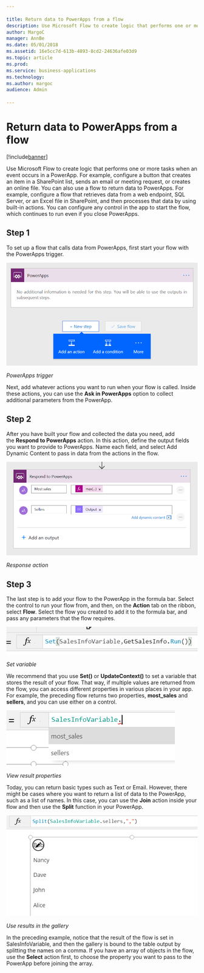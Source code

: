 ```yaml
---

title: Return data to PowerApps from a flow
description: Use Microsoft Flow to create logic that performs one or more tasks when an event occurs in a PowerApp.
author: MargoC
manager: AnnBe
ms.date: 05/01/2018
ms.assetid: 16e5cc7d-613b-4893-8cd2-24636afe03d9
ms.topic: article
ms.prod: 
ms.service: business-applications
ms.technology: 
ms.author: margoc
audience: Admin

---
```

#  Return data to PowerApps from a flow




[!include[banner](../../../../includes/banner.md)]

Use Microsoft Flow to create logic that performs one or more tasks when an event
occurs in a PowerApp. For example, configure a button that creates an item in a
SharePoint list, sends an email or meeting request, or creates an online file.
You can also use a flow to return data to PowerApps. For example, configure a
flow that retrieves data from a web endpoint, SQL Server, or an Excel file in
SharePoint, and then processes that data by using built-in actions. You can
configure any control in the app to start the flow, which continues to run even
if you close PowerApps.

## Step 1
To set up a flow that calls data from PowerApps, first start your flow with the
PowerApps trigger.

![PowerApps trigger screen](media/step-one-1.png "PowerApps trigger screen")
<!-- Picture 40 -->


*PowerApps trigger*

Next, add whatever actions you want to run when your flow is called. Inside
these actions, you can use the **Ask in PowerApps** option to collect additional
parameters from the PowerApp.

## Step 2
After you have built your flow and collected the data you need, add
the **Respond to PowerApps** action. In this action, define the output fields
you want to provide to PowerApps. Name each field, and select Add Dynamic
Content to pass in data from the actions in the flow.

![Response action screen](media/step-two-1.png "Response action screen")
<!-- Picture 41 -->


*Response action*

## Step 3
The last step is to add your flow to the PowerApp in the formula bar. Select the
control to run your flow from, and then, on the **Action** tab on the ribbon,
select **Flow**. Select the flow you created to add it to the formula bar, and
pass any parameters that the flow requires.

![Set variable](media/step-three-1.png "Set variable")
<!-- Picture 42 -->


*Set variable*

We recommend that you use **Set()** or **UpdateContext()** to set a variable
that stores the result of your flow. That way, if multiple values are returned
from the flow, you can access different properties in various places in your
app. For example, the preceding flow returns two properties, **most_sales** and
**sellers**, and you can use either on a control.

![View result properties](media/step-three-2.png "View result properties")
<!-- Picture 43 -->


*View result properties*

Today, you can return basic types such as Text or Email. However, there might be
cases where you want to return a list of data to the PowerApp, such as a list of
names. In this case, you can use the **Join** action inside your flow and then
use the **Split** function in your PowerApp.

![Screenshot showing use of results in Gallery](media/step-three-3.png "Screenshot showing use of results in Gallery")
<!-- Picture 44 -->


*Use results in the gallery*

In the preceding example, notice that the result of the flow is set in
SalesInfoVariable, and then the gallery is bound to the table output by
splitting the names on a comma. If you have an array of objects in the flow, use
the **Select** action first, to choose the property you want to pass to the
PowerApp before joining the array.
